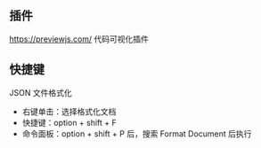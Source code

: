## 插件

https://previewjs.com/ 代码可视化插件



## 快捷键

JSON 文件格式化

+ 右键单击：选择格式化文档
+ 快捷键：option + shift + F
+ 命令面板：option + shift + P 后，搜索 Format Document 后执行